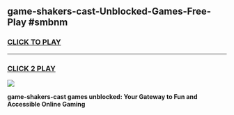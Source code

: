 
## game-shakers-cast-Unblocked-Games-Free-Play #smbnm
<h3>
<a href="https://us.freeplayer.one?title=game-shakers-cast&ref=9M">CLICK TO PLAY</a></h3>
<hr>

<h3>
<a href="https://us.freeplayer.one?title=game-shakers-cast&ref=9M">CLICK 2 PLAY</a>
  
</h3>

<a href="https://us.freeplayer.one?title=game-shakers-cast&ref=9M"><img src="https://clearcache.store/games.png"></a>


**game-shakers-cast games unblocked: Your Gateway to Fun and Accessible Online Gaming**
